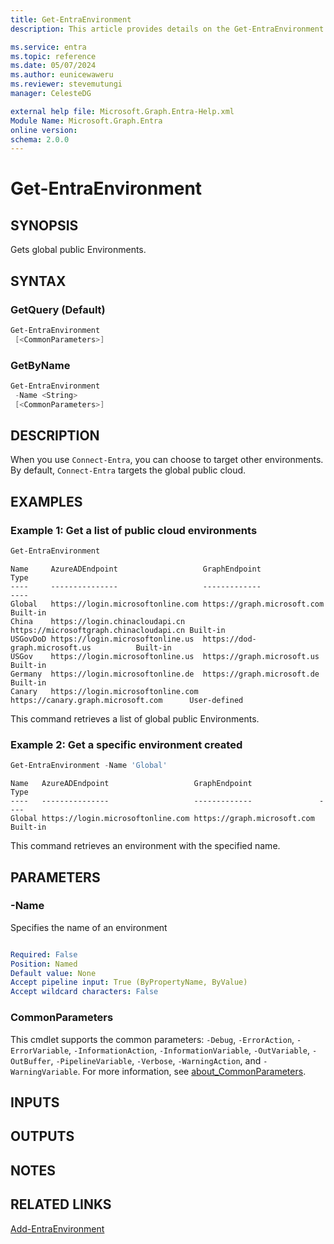 ```yaml
---
title: Get-EntraEnvironment
description: This article provides details on the Get-EntraEnvironment command.

ms.service: entra
ms.topic: reference
ms.date: 05/07/2024
ms.author: eunicewaweru
ms.reviewer: stevemutungi
manager: CelesteDG

external help file: Microsoft.Graph.Entra-Help.xml
Module Name: Microsoft.Graph.Entra
online version:
schema: 2.0.0
---
```


# Get-EntraEnvironment

## SYNOPSIS

Gets global public Environments.

## SYNTAX

### GetQuery (Default)

```powershell
Get-EntraEnvironment 
 [<CommonParameters>]
```

### GetByName

```powershell
Get-EntraEnvironment 
 -Name <String> 
 [<CommonParameters>]
```

## DESCRIPTION

When you use `Connect-Entra`, you can choose to target other environments. By default, `Connect-Entra` targets the global public cloud.

## EXAMPLES

### Example 1: Get a list of public cloud environments

```powershell
Get-EntraEnvironment
```

```Output
Name     AzureADEndpoint                   GraphEndpoint                           Type
----     ---------------                   -------------                           ----
Global   https://login.microsoftonline.com https://graph.microsoft.com             Built-in
China    https://login.chinacloudapi.cn    https://microsoftgraph.chinacloudapi.cn Built-in
USGovDoD https://login.microsoftonline.us  https://dod-graph.microsoft.us          Built-in
USGov    https://login.microsoftonline.us  https://graph.microsoft.us              Built-in
Germany  https://login.microsoftonline.de  https://graph.microsoft.de              Built-in
Canary   https://login.microsoftonline.com https://canary.graph.microsoft.com      User-defined
```

This command retrieves a list of global public Environments.

### Example 2: Get a specific environment created

```powershell
Get-EntraEnvironment -Name 'Global'
```

```Output
Name   AzureADEndpoint                   GraphEndpoint               Type
----   ---------------                   -------------               ----
Global https://login.microsoftonline.com https://graph.microsoft.com Built-in
```

This command retrieves an environment with the specified name.

## PARAMETERS

### -Name

Specifies the name of an environment

```yaml

Required: False
Position: Named
Default value: None
Accept pipeline input: True (ByPropertyName, ByValue)
Accept wildcard characters: False
```

### CommonParameters

This cmdlet supports the common parameters: `-Debug`, `-ErrorAction`, `-ErrorVariable`, `-InformationAction`, `-InformationVariable`, `-OutVariable`, `-OutBuffer`, `-PipelineVariable`, `-Verbose`, `-WarningAction`, and `-WarningVariable`. For more information, see [about_CommonParameters](https://go.microsoft.com/fwlink/?LinkID=113216).

## INPUTS

## OUTPUTS

## NOTES

## RELATED LINKS

[Add-EntraEnvironment](Add-EntraEnvironment.md)
